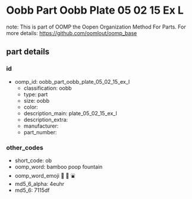 # Oobb Part Oobb Plate 05 02 15 Ex L  

note: This is part of OOMP the Oopen Organization Method For Parts. For more details: https://github.com/oomlout/oomp_base

##  part details





### id
* oomp_id: oobb_part_oobb_plate_05_02_15_ex_l
  * classification: oobb
  * type: part
  * size: oobb
  * color: 
  * description_main: plate_05_02_15_ex_l
  * description_extra: 
  * manufacturer: 
  * part_number: 

### other_codes
* short_code: ob
* oomp_word: bamboo poop fountain
* oomp_word_emoji :bamboo: :poop: :fountain:
* md5_6_alpha: 4euhr
* md5_6: 7115df